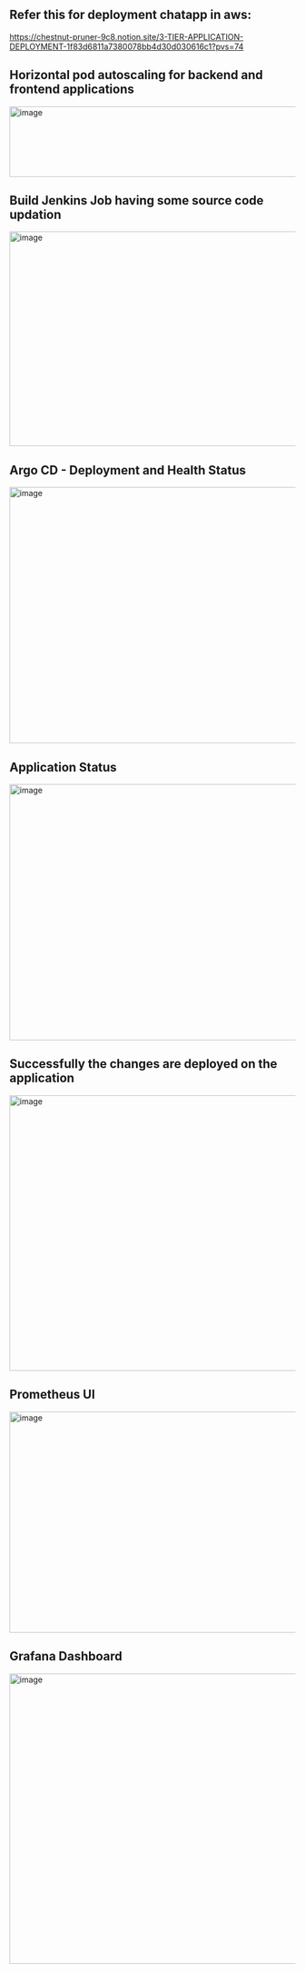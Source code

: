 ## Refer this for deployment chatapp in aws:
https://chestnut-pruner-9c8.notion.site/3-TIER-APPLICATION-DEPLOYMENT-1f83d6811a7380078bb4d30d030616c1?pvs=74

## Horizontal pod autoscaling for backend and frontend applications
<img width="594" height="124" alt="image" src="https://github.com/user-attachments/assets/a86e9461-1670-49c2-be49-5ffac603afe3" />

## Build Jenkins Job having some source code updation
<img width="959" height="378" alt="image" src="https://github.com/user-attachments/assets/803d2f26-8481-4863-a766-07b31291a2f9" />

## Argo CD - Deployment and Health Status
<img width="959" height="451" alt="image" src="https://github.com/user-attachments/assets/56be57f3-4785-49b4-9ff0-a8b549739b64" />

## Application Status
<img width="959" height="451" alt="image" src="https://github.com/user-attachments/assets/efd1925f-6723-4128-8bb1-7186bc370fd8" />

## Successfully the changes are deployed on the application
<img width="959" height="485" alt="image" src="https://github.com/user-attachments/assets/236575e8-d424-47f7-814c-7ddcc43b110e" />

## Prometheus UI
<img width="959" height="389" alt="image" src="https://github.com/user-attachments/assets/a2ad9f32-196f-4b02-bcb3-f3adf929cb2c" />

## Grafana Dashboard
<img width="959" height="511" alt="image" src="https://github.com/user-attachments/assets/64a13627-e65b-48c4-ae42-56c7858eeb3d" />
